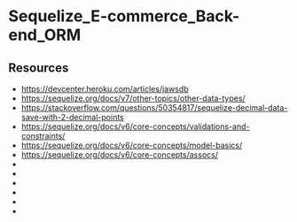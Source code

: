# Sequelize_E-commerce_Back-end_ORM








## Resources
- https://devcenter.heroku.com/articles/jawsdb
- https://sequelize.org/docs/v7/other-topics/other-data-types/
- https://stackoverflow.com/questions/50354817/sequelize-decimal-data-save-with-2-decimal-points
- https://sequelize.org/docs/v6/core-concepts/validations-and-constraints/
- https://sequelize.org/docs/v6/core-concepts/model-basics/
- https://sequelize.org/docs/v6/core-concepts/assocs/
- 
- 
- 
- 
- 
- 